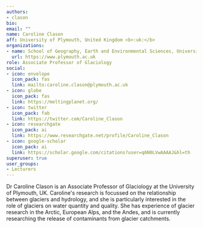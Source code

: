 ```yaml
---
authors:
- clason
bio:
email: ""
name: Caroline Clason
aff: University of Plymouth, United Kingdom <b>:uk:</b>
organizations:
- name: School of Geography, Earth and Environmental Sciences, University of Plymouth
  url: https://www.plymouth.ac.uk
role: Associate Professor of Glaciology
social:
- icon: envelope
  icon_pack: fas
  link: mailto:caroline.clason@plymouth.ac.uk
- icon: globe
  icon_pack: fas
  link: https://meltingplanet.org/
- icon: twitter
  icon_pack: fab
  link: https://twitter.com/Caroline_Clason
- icon: researchgate
  icon_pack: ai
  link: https://www.researchgate.net/profile/Caroline_Clason
- icon: google-scholar
  icon_pack: ai
  link: https://scholar.google.com/citations?user=q6N0LVwAAAAJ&hl=th
superuser: true
user_groups:
- Lecturers
---
```


Dr Caroline Clason is an Associate Professor of Glaciology at the University of Plymouth, UK. Caroline's research is focussed on the relationship between glaciers and hydrology, and she is particularly interested in the role of glaciers on water quantity and quality. She has experience of glacier research in the Arctic, European Alps, and the Andes, and is currently researching the release of contaminants from glacier catchments.